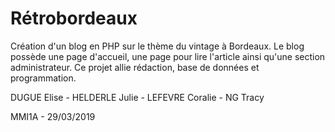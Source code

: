 # Rétrobordeaux

Création d'un blog en PHP sur le thème du vintage à Bordeaux. Le blog possède une page d'accueil, une page pour lire l'article ainsi qu'une section administrateur. Ce projet allie rédaction, base de données et programmation.

DUGUE Elise - HELDERLE Julie - LEFEVRE Coralie - NG Tracy

MMI1A - 29/03/2019
